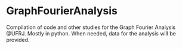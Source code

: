 # GraphFourierAnalysis
Compilation of code and other studies for the Graph Fourier Analysis @UFRJ. Mostly in python. When needed, data for the analysis will be provided.
